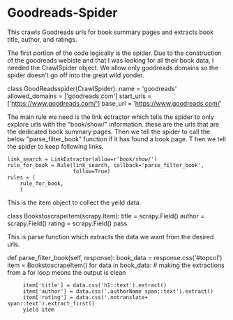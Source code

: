 # Goodreads-Spider
This crawls Goodreads urls for book summary pages and extracts book title, author, and ratings.


The first portion of the code logically is the spider. Due to the construction of the goodreads webiste and that I was looking for all their book data,
I needed the CrawlSpider object. We allow only goodreads domains so the spider doesn't go off into the great wild yonder.


class GoodReadsspider(CrawlSpider):
    name = 'goodreads'
    allowed_domains = ['goodreads.com']
    start_urls = ['https://www.goodreads.com/']
    base_url = 'https://www.goodreads.com/'


The main rule we need is the link ectractor which tells the spider to only explore urls with the "book/show/" information. these are the urls that
are the dedicated book summary pages. Then we tell the spider to call the below "parse_filter_book" function if it has found a book page. T
hen we tell the spider to keep following links.


    link_search = LinkExtractor(allow=r'book/show/')
    rule_for_book = Rule(link_search, callback='parse_filter_book',
                         follow=True)
    rules = (
        rule_for_book,
        )


This is the item object to collect the yeild data.


class BookstoscrapeItem(scrapy.Item):
    title = scrapy.Field()
    author = scrapy.Field()
    rating = scrapy.Field()
    pass

This is parse function which extracts the data we want from the desired urls.


def parse_filter_book(self, response):
     book_data = response.css('#topcol')
     item = BookstoscrapeItem()
     for data in book_data: # making the extractions from a for loop means the output is clean

         item['title'] = data.css('h1::text').extract()
         item['author'] = data.css('.authorName span::text').extract()
         item['rating'] = data.css('.notranslate+ span::text').extract_first()
         yield item
        
            
 
 
 
